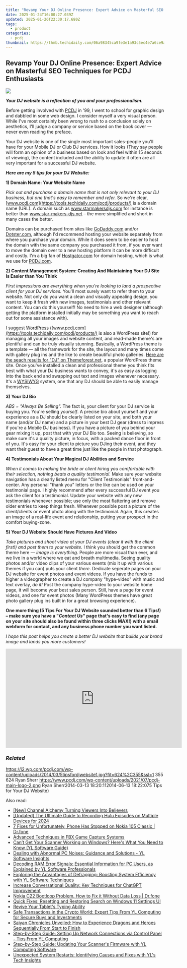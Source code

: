 ```yaml
---
title: "Revamp Your DJ Online Presence: Expert Advice on Masterful SEO Techniques for PCDJ Enthusiasts"
date: 2025-01-24T16:00:27.039Z
updated: 2025-01-26T22:30:17.680Z
tags:
  - product
categories:
  - pcdj
thumbnail: https://thmb.techidaily.com/06a98345ca9fe3e1a93c5ec4e7a6ce9ab8cdccc3cf8688a6e23a67576ab70a4f.jpg
---
```


## Revamp Your DJ Online Presence: Expert Advice on Masterful SEO Techniques for PCDJ Enthusiasts

[![](https://i2.wp.com/pcdj.com/wp-content/uploads/2014/03/5tipsfordjwebsite1.jpg?resize=624%2C270&ssl=1)](https://i2.wp.com/pcdj.com/wp-content/uploads/2014/03/5tipsfordjwebsite1.jpg?fit=624%2C355&ssl=1 "5tipsfordjwebsite")

  
_**Your DJ website is a reflection of you and your professionalism.**_ 

Before getting involved with [PCDJ](https://tools.techidaily.com/pcdj/products/) in '99, I went to school for graphic design and dabbled in some web design. I consider myself a very visual person.  While I've most certainly been wrong to rush to a conclusion solely on aesthetics, I'll judge a company or service based on the book cover — never even reading the preface. 

 Your DJ website is one of the single most important sales-people you'll have for your Mobile DJ or Club DJ services. How it looks (They say people will form an opinion of a business based on look and feel within 15 seconds of viewing), the content included and the ability to update it often are all very important for a successful DJ website.  

_**Here are my 5 tips for your DJ Website:**_  

**1) Domain Name: Your Website Name** 

_Pick out and purchase a domain name that is not only relevant to your DJ business, but one that's easy to remember and refer._  So we're clear, [www.pcdj.com](https://tools.techidaily.com/pcdj/products/) is a domain name (URL). A domain such as www.starmakersdjs.com for instance is better than www.star-makers-djs.net – the more simplified and short in many cases the better. 

 Domains can be purchased from sites like [GoDaddy.com](http://godaddy.com/) and/or [Dotster.com](http://dotster.com), although I'd recommend hosting your website separately from where you purchase your domain. While it does seem to be easier to host the domain with the same company you purchased it from, if you ever want to move the domain over to a new hosting platform it can be more difficult and costly. I'm a big fan of [Hostgator.com](http://hostgator.com) for domain hosting, which is what we use for [PCDJ.com](https://tools.techidaily.com/pcdj/products/).

**2) Content Management System: Creating And Maintaining Your DJ Site Is Easier than You Think** 

_First impressions are everything when you're looking to land a prospective client for your DJ services._ You'll most surely want to refer them to your website. Not only do you want a clean and visually appealing design, you want to keep it fresh with new images, testimonials and other relevant content. You can do this yourself! No need to hire a web designer (although getting the platform installed initially may be something you want to reach out for some assistance with). 

 I suggest [WordPress](http://wordpress.org/) ([www.pcdj.com](https://tools.techidaily.com/pcdj/products/) is also a WordPress site!) for managing all your images and website content, and read-made theme's are plentiful and can be truly visually stunning. Basically, a WordPress theme is a template — all the framework for the site, the layout and many times come with gallery plug ins and the like to create beautiful photo galleries. [Here are the seach results for "DJ" on Themeforest.net](http://themeforest.net/search?category=wordpress&direction=desc&order%5Fby=best-match&term=dj&utf8=%E2%9C%93), a popular WordPress theme site. Once you've installed a clean and professional theme you think fits best with what your DJ business wants to convey, it's as easy as logging into the back end and swapping out text and images whenever necessary. It's a [WYSIWYG](http://en.wikipedia.org/wiki/WYSIWYG) system, one that any DJ should be able to easily manage themselves. 

**3) Your DJ Bio** 

_ABS = "Always Be Selling"._  The fact is, your client for your DJ service is buying you. You're selling _yourself_. A precise bio about yourself and your experience as a DJ should be clearly listed on your site, and both your name (and/or DJ name) and a picture in your best DJ gear (dress to impress if you're a Mobile DJ business). If you have a picture of you behind your gear mixing it up, post that with your DJ Bio too. Seeing is believing, so make sure it's a quality picture, in focus, with a packed dance floor in front of you. It's easy for your client to picture you DJing their event, and they want their guest to have a great time just like the people in that photograph.

**4) Testimonials About Your Magical DJ Abilities and Service** 

_When it comes to making the bride or client hiring you comfortable with their selection, nothing beats a quality testimonial._ Make sure your website navigation has a clearly listed menu for "Client Testimonials" front-and-center. Any personal "thank you" letters or the like can be used on your testimonial page. I highly recommend after every successful DJ event you ask the client for a testimonial. Update your website with any new testimonials whenever possible; use only the most flattering and remove older entries to keep things fresh. Whenever possible post a picture of the client/clients or event photo along with the testimonial. Again, this creates an image of a real-life event and relationship, putting your prospect in the comfort buying-zone. 

**5) Your DJ Website Should Have Pictures And Video** 

_Take pictures and shoot video at your DJ events (clear it with the client first!) and post them to your website._  I think you should get the common theme here — _image is everything_. People are more visual than ever, and we live in a world where we eat and breath multimedia. Seeing quality photos and/or video clips of your various events (mix it up with various themes if you can) puts your client _there_. Dedicate seperate pages on your DJ website for event photos and event videos. If you have the funds to higher a videographer to create a DJ company "hype-video" with music and text overlay, _do it!_  Post the company hype-video to your website home page, it will become your best sales person. Still, have a page for event videos, and one for event photos (Many WordPress themes have great photo gallery plug ins built in for a great browsing experience).   

**One more thing (5 Tips For Your DJ Website sounded better than 6 Tips!) – make sure you have a "_Contact Us_" page that's easy to find (any page on your site should also be found within three clicks MAX!) with a email webform for contact, and any business phone number you want listed.** 

_I hope this post helps you create a better DJ website that builds your brand image and lands you more customers!_

<!-- affiliate ads begin -->
<iframe width="560" height="315" src="https://www.youtube.com/embed/cBCyRXC1-Tw?si=lN9P2xo0hsfyD8K6" title="YouTube video player" frameborder="0" allow="accelerometer; autoplay; clipboard-write; encrypted-media; gyroscope; picture-in-picture; web-share" referrerpolicy="strict-origin-when-cross-origin" allowfullscreen></iframe>
<!-- affiliate ads end -->

### _Related_

https://i2.wp.com/pcdj.com/wp-content/uploads/2014/03/5tipsfordjwebsite1.jpg?fit=624%2C355&ssl=1 355 624 Ryan Sherr https://www.pcdj.com/wp-content/uploads/2021/07/pcdj-main-logo-2.png Ryan Sherr2014-03-13 18:20:112014-06-13 18:22:075 Tips for Your DJ Website}

<ins class="adsbygoogle"
     style="display:block"
     data-ad-format="autorelaxed"
     data-ad-client="ca-pub-7571918770474297"
     data-ad-slot="1223367746"></ins>

<ins class="adsbygoogle"
     style="display:block"
     data-ad-client="ca-pub-7571918770474297"
     data-ad-slot="8358498916"
     data-ad-format="auto"
     data-full-width-responsive="true"></ins>

<span class="atpl-alsoreadstyle">Also read:</span>
<div><ul>
<li><a href="https://youtube-videos.techidaily.com/new-channel-alchemy-turning-viewers-into-believers/"><u>[New] Channel Alchemy Turning Viewers Into Believers</u></a></li>
<li><a href="https://remote-screen-capture.techidaily.com/updated-the-ultimate-guide-to-recording-hulu-episodes-on-multiple-devices-for-2024/"><u>[Updated] The Ultimate Guide to Recording Hulu Episodes on Multiple Devices for 2024</u></a></li>
<li><a href="https://howto.techidaily.com/7-fixes-for-unfortunately-phone-has-stopped-on-nokia-105-classic-drfone-by-drfone-fix-android-problems-fix-android-problems/"><u>7 Fixes for Unfortunately, Phone Has Stopped on Nokia 105 Classic | Dr.fone</u></a></li>
<li><a href="https://digital-screen-recording.techidaily.com/advanced-techniques-in-fbx-game-capture-systems/"><u>Advanced Techniques in FBX Game Capture Systems</u></a></li>
<li><a href="https://win-cloud.techidaily.com/cant-get-your-scanner-working-on-windows-heres-what-you-need-to-know-yl-software-guide/"><u>Can’t Get Your Scanner Working on Windows? Here's What You Need to Know (YL Software Guide)</u></a></li>
<li><a href="https://win-cloud.techidaily.com/dealing-with-abnormal-pc-noises-guidance-and-solutions-yl-software-insights/"><u>Dealing with Abnormal PC Noises: Guidance and Solutions - YL Software Insights</u></a></li>
<li><a href="https://win-cloud.techidaily.com/decoding-ram-error-signals-essential-information-for-pc-users-as-explained-by-yl-software-professionals/"><u>Decoding RAM Error Signals: Essential Information for PC Users, as Explained by YL Software Professionals</u></a></li>
<li><a href="https://win-cloud.techidaily.com/exploring-the-advantages-of-defragging-boosting-system-efficiency-with-yl-software-techniques/"><u>Exploring the Advantages of Defragging: Boosting System Efficiency with YL Software Techniques</u></a></li>
<li><a href="https://tech-savvy.techidaily.com/increase-conversational-quality-key-techniques-for-chatgpt-improvement/"><u>Increase Conversational Quality: Key Techniques for ChatGPT Improvement</u></a></li>
<li><a href="https://fix-guide.techidaily.com/nokia-c22-bootloop-problem-how-to-fix-it-without-data-loss-drfone-by-drfone-fix-android-problems-fix-android-problems/"><u>Nokia C22 Bootloop Problem, How to Fix it Without Data Loss | Dr.fone</u></a></li>
<li><a href="https://windows11.techidaily.com/quick-fixes-resetting-and-restoring-search-on-windows-11-settings-ui/"><u>Quick Fixes: Resetting and Restoring Search on Windows 11 Settings UI</u></a></li>
<li><a href="https://common-error.techidaily.com/revive-your-tablets-typing-ability/"><u>Revive Your Tablet's Typing Ability</u></a></li>
<li><a href="https://win-cloud.techidaily.com/safe-transactions-in-the-crypto-world-expert-tips-from-yl-computing-for-secure-buys-and-investments/"><u>Safe Transactions in the Crypto World: Expert Tips From YL Computing for Secure Buys and Investments</u></a></li>
<li><a href="https://techno-recovery.techidaily.com/saiyan-chronicles-unveiled-how-to-experience-dragons-and-heroes-sequentially-from-start-to-finish/"><u>Saiyan Chronicles Unveiled: How to Experience Dragons and Heroes Sequentially From Start to Finish</u></a></li>
<li><a href="https://win-cloud.techidaily.com/step-by-step-guide-setting-up-network-connections-via-control-panel-tips-from-yl-computing/"><u>Step-by-Step Guide: Setting Up Network Connections via Control Panel - Tips From YL Computing</u></a></li>
<li><a href="https://win-cloud.techidaily.com/step-by-step-guide-updating-your-scanners-firmware-with-yl-computing-software/"><u>Step-by-Step Guide: Updating Your Scanner's Firmware with YL Computing Software</u></a></li>
<li><a href="https://win-cloud.techidaily.com/unexpected-system-restarts-identifying-causes-and-fixes-with-yls-tech-insights/"><u>Unexpected System Restarts: Identifying Causes and Fixes with YL's Tech Insights</u></a></li>
</ul></div>

